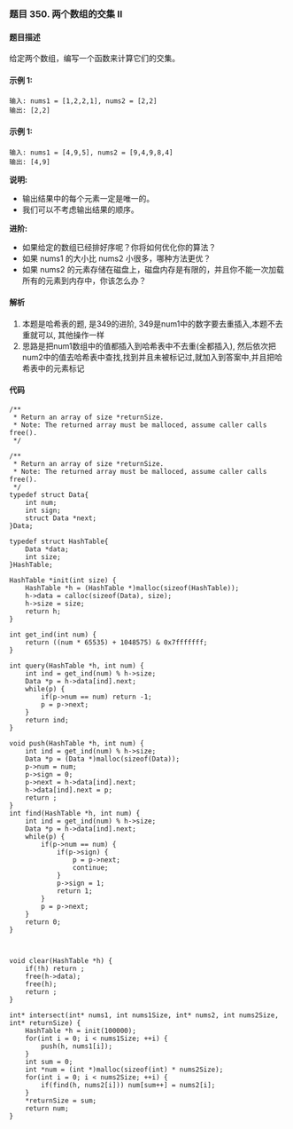 ### **题目    350. 两个数组的交集 II**

#### 题目描述
给定两个数组，编写一个函数来计算它们的交集。
#### 示例 1:
```
输入: nums1 = [1,2,2,1], nums2 = [2,2]
输出: [2,2]
```
#### 示例 1:
```
输入: nums1 = [4,9,5], nums2 = [9,4,9,8,4]
输出: [4,9]
```
**说明:**
  - 输出结果中的每个元素一定是唯一的。
  - 我们可以不考虑输出结果的顺序。
  
**进阶:**
  - 如果给定的数组已经排好序呢？你将如何优化你的算法？
  - 如果 nums1 的大小比 nums2 小很多，哪种方法更优？
  - 如果 nums2 的元素存储在磁盘上，磁盘内存是有限的，并且你不能一次加载所有的元素到内存中，你该怎么办？


#### 解析
1. 本题是哈希表的题, 是349的进阶, 349是num1中的数字要去重插入,本题不去重就可以, 其他操作一样
2. 思路是把num1数组中的值都插入到哈希表中不去重(全都插入), 然后依次把num2中的值去哈希表中查找,找到并且未被标记过,就加入到答案中,并且把哈希表中的元素标记
#### 代码
```
/**
 * Return an array of size *returnSize.
 * Note: The returned array must be malloced, assume caller calls free().
 */

/**
 * Return an array of size *returnSize.
 * Note: The returned array must be malloced, assume caller calls free().
 */
typedef struct Data{
    int num;
    int sign;
    struct Data *next;
}Data;

typedef struct HashTable{
    Data *data;
    int size;
}HashTable;

HashTable *init(int size) {
    HashTable *h = (HashTable *)malloc(sizeof(HashTable));
    h->data = calloc(sizeof(Data), size);
    h->size = size;
    return h;
}

int get_ind(int num) {
    return ((num * 65535) + 1048575) & 0x7fffffff; 
}

int query(HashTable *h, int num) {
    int ind = get_ind(num) % h->size;
    Data *p = h->data[ind].next;
    while(p) {
        if(p->num == num) return -1;
        p = p->next;
    }
    return ind;
}

void push(HashTable *h, int num) {
    int ind = get_ind(num) % h->size;
    Data *p = (Data *)malloc(sizeof(Data));
    p->num = num;
    p->sign = 0;
    p->next = h->data[ind].next;
    h->data[ind].next = p;
    return ;
}
int find(HashTable *h, int num) {
    int ind = get_ind(num) % h->size;
    Data *p = h->data[ind].next;
    while(p) {
        if(p->num == num) {
            if(p->sign) {
                p = p->next;
                continue;
            }
            p->sign = 1;
            return 1;
        }
        p = p->next;
    }
    return 0;
}



void clear(HashTable *h) {
    if(!h) return ;
    free(h->data);
    free(h);
    return ;
}

int* intersect(int* nums1, int nums1Size, int* nums2, int nums2Size, int* returnSize) {
    HashTable *h = init(100000);
    for(int i = 0; i < nums1Size; ++i) {
        push(h, nums1[i]);
    }
    int sum = 0;
    int *num = (int *)malloc(sizeof(int) * nums2Size);
    for(int i = 0; i < nums2Size; ++i) {
        if(find(h, nums2[i])) num[sum++] = nums2[i]; 
    }
    *returnSize = sum;
    return num;
}
```




















